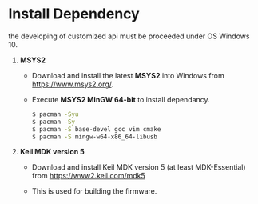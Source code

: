 # Install Dependency

the developing of customized api must be proceeded under OS Windows 10.

1. **MSYS2**

    - Download and install the latest **MSYS2** into Windows from <https://www.msys2.org/>.

    - Execute **MSYS2 MinGW 64-bit** to install dependancy.

        ```bash
        $ pacman -Syu
        $ pacman -Sy
        $ pacman -S base-devel gcc vim cmake
        $ pacman -S mingw-w64-x86_64-libusb
        ```

2. **Keil MDK version 5**

    - Download and install Keil MDK version 5 (at least MDK-Essential) from https://www2.keil.com/mdk5

    - This is used for building the firmware.